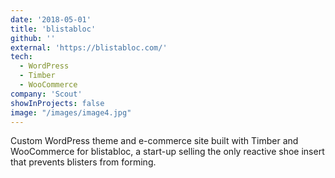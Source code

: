 ```yaml
---
date: '2018-05-01'
title: 'blistabloc'
github: ''
external: 'https://blistabloc.com/'
tech:
  - WordPress
  - Timber
  - WooCommerce
company: 'Scout'
showInProjects: false
image: "/images/image4.jpg"
---
```


Custom WordPress theme and e-commerce site built with Timber and WooCommerce for blistabloc, a start-up selling the only reactive shoe insert that prevents blisters from forming.
